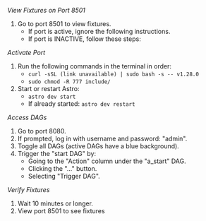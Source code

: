 *View Fixtures on Port 8501*

1. Go to port 8501 to view fixtures.
    - If port is active, ignore the following instructions.
    - If port is INACTIVE, follow these steps:

*Activate Port*

1. Run the following commands in the terminal in order:
    - `curl -sSL (link unavailable) | sudo bash -s -- v1.28.0`
    - `sudo chmod -R 777 include/`
2. Start or restart Astro:
    -  `astro dev start`
    - If already started: `astro dev restart`

*Access DAGs*

1. Go to port 8080.
2. If prompted, log in with username and password: "admin".
3. Toggle all DAGs (active DAGs have a blue background).
4. Trigger the "start DAG" by:
    - Going to the "Action" column under the "a_start" DAG.
    - Clicking the "..." button.
    - Selecting "Trigger DAG".

*Verify Fixtures*

1. Wait 10 minutes or longer.
2. View port 8501 to see fixtures